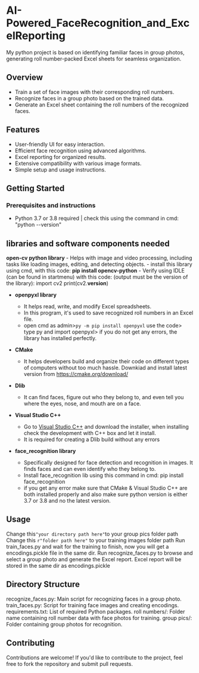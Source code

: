 # AI-Powered_FaceRecognition_and_ExcelReporting
My python project is based on identifying familiar faces in group photos, generating roll number-packed Excel sheets for seamless organization.

## Overview

- Train a set of face images with their corresponding roll numbers.
- Recognize faces in a group photo based on the trained data.
- Generate an Excel sheet containing the roll numbers of the recognized faces.

## Features

- User-friendly UI for easy interaction.
- Efficient face recognition using advanced algorithms.
- Excel reporting for organized results.
- Extensive compatibility with various image formats.
- Simple setup and usage instructions.

## Getting Started

### Prerequisites and instructions

- Python 3.7 or 3.8 required | check this using the command in cmd: "python --version"

## libraries and software components needed

**open-cv python library**
    - Helps with image and video processing, including tasks like loading images, editing, and detecting objects.
    - install this library using cmd, with this code: 
    **pip install opencv-python**
    - Verify using IDLE (can be found in startmenu) with this code: (output must be the version of the library):
    import cv2
    print(cv2.__version__)
   
    
- ******openpyxl library******
    - It helps read, write, and modify Excel spreadsheets.
    - In this program, it's used to save recognized roll numbers in an Excel file.
    - open cmd as admin>`py -m pip install openpyxl` use the code> type py and import openpyxl> if you do not get any errors, the library has installed perfectly.
    
- **CMake**
    - It helps developers build and organize their code on different types of computers without too much hassle. Downkiad and install latest version from https://cmake.org/download/
- **Dlib**
    - It can find faces, figure out who they belong to, and even tell you where the eyes, nose, and mouth are on a face.
- **Visual Studio C++**
    - Go to [Visual Studio C++](https://visualstudio.microsoft.com/vs/features/cplusplus/) and download the installer, when installing check the development with C++ box and let it install.
    - It is required for creating a Dlib build without any errors
- **face_recognition library**
    - Specifically designed for face detection and recognition in images. It finds faces and can even identify who they belong to.
    - Install face_recognition lib using this command in cmd: pip install face_recognition
    - if you get any error make sure that CMake & Visual Studio C++ are both installed properly and also make sure python version is either 3.7 or 3.8 and no the latest version.

## Usage

Change this`"your directory path here"`to your group pics folder path
Change this `r"folder path here"`  to your training images folder path
Run train_faces.py and wait for the training to finish, now you will get a encodings.pickle file in the same dir.
Run recognize_faces.py to browse and select a group photo and generate the Excel report.
Excel report will be stored in the same dir as encodings.pickle

## Directory Structure
recognize_faces.py: Main script for recognizing faces in a group photo.
train_faces.py: Script for training face images and creating encodings.
requirements.txt: List of required Python packages.
roll numbers/: Folder name containing roll number data with face photos for training.
group pics/: Folder containing group photos for recognition.

## Contributing
Contributions are welcome! If you'd like to contribute to the project, feel free to fork the repository and submit pull requests.
